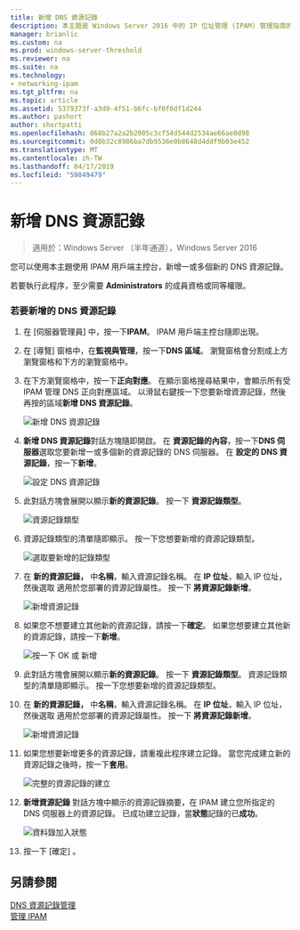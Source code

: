 ```yaml
---
title: 新增 DNS 資源記錄
description: 本主題是 Windows Server 2016 中的 IP 位址管理 (IPAM) 管理指南的一部分。
manager: brianlic
ms.custom: na
ms.prod: windows-server-threshold
ms.reviewer: na
ms.suite: na
ms.technology:
- networking-ipam
ms.tgt_pltfrm: na
ms.topic: article
ms.assetid: 5379373f-a3d9-4f51-b6fc-bf0f6df1d244
ms.author: pashort
author: shortpatti
ms.openlocfilehash: 868b27a2a2b2005c3cf54d544d2534ae66ae0d98
ms.sourcegitcommit: 0d0b32c8986ba7db9536e0b8648d4ddf9b03e452
ms.translationtype: MT
ms.contentlocale: zh-TW
ms.lasthandoff: 04/17/2019
ms.locfileid: "59849479"
---
```

# <a name="add-a-dns-resource-record"></a>新增 DNS 資源記錄

>適用於：Windows Server （半年通道），Windows Server 2016

您可以使用本主題使用 IPAM 用戶端主控台，新增一或多個新的 DNS 資源記錄。  
  
若要執行此程序，至少需要 **Administrators** 的成員資格或同等權限。  
  
### <a name="to-add-a-dns-resource-record"></a>若要新增的 DNS 資源記錄  
  
1.  在 [伺服器管理員] 中，按一下**IPAM**。 IPAM 用戶端主控台隨即出現。  
  
2.  在 [導覽] 窗格中，在**監視與管理**，按一下**DNS 區域**。  瀏覽窗格會分割成上方瀏覽窗格和下方的瀏覽窗格中。  
  
3.  在下方瀏覽窗格中，按一下**正向對應**。 在顯示窗格搜尋結果中，會顯示所有受 IPAM 管理 DNS 正向對應區域。 以滑鼠右鍵按一下您要新增資源記錄，然後再按的區域**新增 DNS 資源記錄**。  
  
    ![新增 DNS 資源記錄](../../media/Add-a-DNS-Resource-Record/ipam_DNSrr_01.jpg)
  
4.  **新增 DNS 資源記錄**對話方塊隨即開啟。 在 **資源記錄的內容**，按一下**DNS 伺服器**選取您要新增一或多個新的資源記錄的 DNS 伺服器。 在 **設定的 DNS 資源記錄**，按一下**新增**。  
  
    ![設定 DNS 資源記錄](../../media/Add-a-DNS-Resource-Record/ipam_DNSrr_02.jpg)  
  
5.  此對話方塊會展開以顯示**新的資源記錄**。 按一下 **資源記錄類型**。  
  
    ![資源記錄類型](../../media/Add-a-DNS-Resource-Record/ipam_DNSrr_03.jpg)  
  
6.  資源記錄類型的清單隨即顯示。 按一下您想要新增的資源記錄類型。  
  
    ![選取要新增的記錄類型](../../media/Add-a-DNS-Resource-Record/ipam_DNSrr_04.jpg)  
  
7.  在 **新的資源記錄，** 中**名稱**，輸入資源記錄名稱。 在  **IP 位址**，輸入 IP 位址，然後選取 適用於您部署的資源記錄屬性。 按一下 **將資源記錄新增**。  
  
    ![新增資源記錄](../../media/Add-a-DNS-Resource-Record/ipam_DNSrr_06.jpg)  
  
8.  如果您不想要建立其他新的資源記錄，請按一下**確定**。 如果您想要建立其他新的資源記錄，請按一下**新增**。  
  
    ![按一下 OK 或 新增](../../media/Add-a-DNS-Resource-Record/ipam_DNSrr_r2_01.jpg)
  
9. 此對話方塊會展開以顯示**新的資源記錄**。 按一下 **資源記錄類型**。 資源記錄類型的清單隨即顯示。 按一下您想要新增的資源記錄類型。  
  
10. 在 **新的資源記錄，** 中**名稱**，輸入資源記錄名稱。 在  **IP 位址**，輸入 IP 位址，然後選取 適用於您部署的資源記錄屬性。 按一下 **將資源記錄新增**。  
  
    ![新增資源記錄](../../media/Add-a-DNS-Resource-Record/ipam_DNSrr_r2_02.jpg)  
  
11. 如果您想要新增更多的資源記錄，請重複此程序建立記錄。 當您完成建立新的資源記錄之後時，按一下**套用**。  
  
    ![完整的資源記錄的建立](../../media/Add-a-DNS-Resource-Record/ipam_DNSrr_r2_03.jpg)  
  
12. **新增資源記錄** 對話方塊中顯示的資源記錄摘要，在 IPAM 建立您所指定的 DNS 伺服器上的資源記錄。 已成功建立記錄，當**狀態**記錄的已**成功**。  
  
    ![資料錄加入狀態](../../media/Add-a-DNS-Resource-Record/ipam_DNSrr_r2_04.jpg)  
  
13. 按一下 [確定] 。  
  
## <a name="see-also"></a>另請參閱  
[DNS 資源記錄管理](DNS-Resource-Record-Management.md)  
[管理 IPAM](Manage-IPAM.md)  
  


